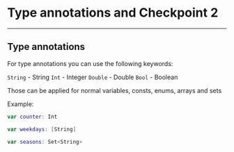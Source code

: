 # Type annotations and Checkpoint 2
---
## Type annotations

For type annotations you can use the following keywords:

`String` - String
`Int` - Integer
`Double` - Double
`Bool` - Boolean

Those can be applied for normal variables, consts, enums, arrays and sets

Example:
```swift
var counter: Int

var weekdays: [String]

var seasons: Set<String>
```


